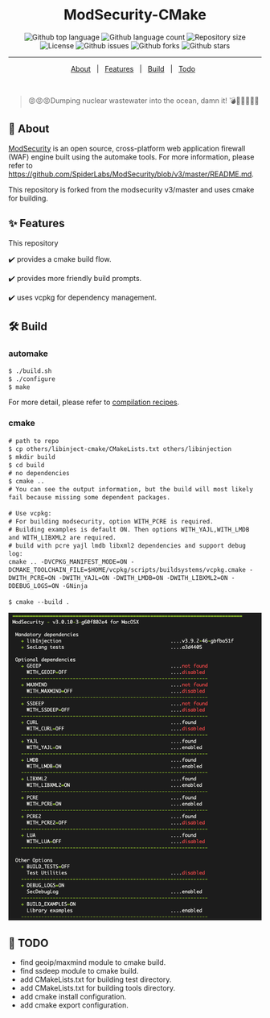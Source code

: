 



<h1 align="center">ModSecurity-CMake</h1>

<p align="center">
  <img alt="Github top language" src="https://img.shields.io/github/languages/top/young2j/modsecurity-cmake?color=56BEB8">
  <img alt="Github language count" src="https://img.shields.io/github/languages/count/young2j/modsecurity-cmake?color=56BEB8">
  <img alt="Repository size" src="https://img.shields.io/github/repo-size/young2j/modsecurity-cmake?color=56BEB8">
  <img alt="License" src="https://img.shields.io/github/license/young2j/modsecurity-cmake?color=56BEB8">
  <img alt="Github issues" src="https://img.shields.io/github/issues/young2j/modsecurity-cmake?color=56BEB8" /> 
  <img alt="Github forks" src="https://img.shields.io/github/forks/young2j/modsecurity-cmake?color=56BEB8" /> 
  <img alt="Github stars" src="https://img.shields.io/github/stars/young2j/modsecurity-cmake?color=56BEB8" /> 
  </p>


<hr>


<p align="center">
  <a href="#dart-about">About</a> &#xa0; | &#xa0; 
  <a href="#sparkles-features">Features</a> &#xa0; | &#xa0;
  <a href="#hammer_and_wrench-build">Build</a> &#xa0; | &#xa0;
  <a href="#rocket-todo">Todo</a> &#xa0;
</p>

<br>

> :rage::rage::rage:Dumping nuclear wastewater into the ocean, damn it! :bomb::japan::boom::triumph::triumph::triumph:



## 🎯 About

[ModSecurity](https://github.com/SpiderLabs/ModSecurity) is an open source, cross-platform web application firewall (WAF) engine built using the automake tools. For more information, please refer to <https://github.com/SpiderLabs/ModSecurity/blob/v3/master/README.md>.

This repository is forked from the modsecurity v3/master and uses cmake for building.



## :sparkles: Features

This repository

✔️ provides a cmake build flow.<br/>

✔️ provides more friendly build prompts.<br/>

✔️ uses vcpkg for dependency management.<br/>



## :hammer_and_wrench: Build

### automake

```shell
$ ./build.sh
$ ./configure
$ make
```

For more detail, please refer to [compilation recipes](https://github.com/SpiderLabs/ModSecurity/wiki/Compilation-recipes).

### cmake

```shell
# path to repo
$ cp others/libinject-cmake/CMakeLists.txt others/libinjection
$ mkdir build
$ cd build
# no dependencies
$ cmake ..
# You can see the output information, but the build will most likely fail because missing some dependent packages.

# Use vcpkg:
# For building modsecurity, option WITH_PCRE is required. 
# Building examples is default ON. Then options WITH_YAJL,WITH_LMDB and WITH_LIBXML2 are required.
# build with pcre yajl lmdb libxml2 dependencies and support debug log:
cmake .. -DVCPKG_MANIFEST_MODE=ON -DCMAKE_TOOLCHAIN_FILE=$HOME/vcpkg/scripts/buildsystems/vcpkg.cmake -DWITH_PCRE=ON -DWITH_YAJL=ON -DWITH_LMDB=ON -DWITH_LIBXML2=ON -DDEBUG_LOGS=ON -GNinja

$ cmake --build .
```

![cmake-output.png](./doc/cmake-output.png)



## :rocket: TODO

* find geoip/maxmind module to cmake build.
* find ssdeep module to cmake build.
* add CMakeLists.txt for building test directory.
* add CMakeLists.txt for building tools directory.
* add cmake install configuration.
* add cmake export configuration.
